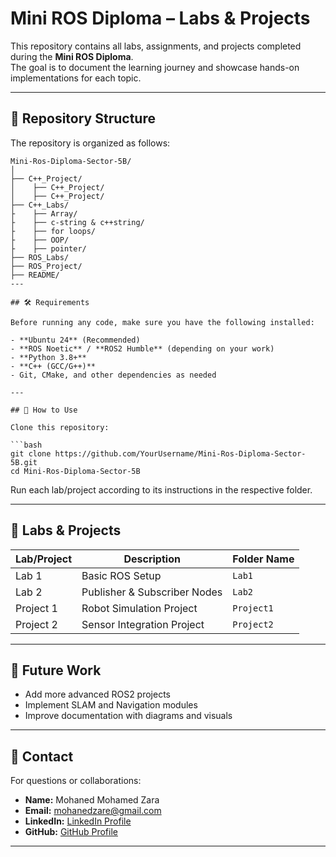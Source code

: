 
# Mini ROS Diploma – Labs & Projects

This repository contains all labs, assignments, and projects completed during the **Mini ROS Diploma**.  
The goal is to document the learning journey and showcase hands-on implementations for each topic.

---

## 📂 Repository Structure

The repository is organized as follows:

```
Mini-Ros-Diploma-Sector-5B/
│
├── C++_Project/
│    ├── C++_Project/
│    ├── C++_Project/
├── C++_Labs/
├    ├── Array/
├    ├── c-string & c++string/
├    ├── for loops/
├    ├── OOP/
├    ├── pointer/
├── ROS_Labs/
├── ROS_Project/
├── README/
---

## 🛠 Requirements

Before running any code, make sure you have the following installed:

- **Ubuntu 24** (Recommended)
- **ROS Noetic** / **ROS2 Humble** (depending on your work)
- **Python 3.8+**
- **C++ (GCC/G++)**
- Git, CMake, and other dependencies as needed

---

## 🚀 How to Use

Clone this repository:

```bash
git clone https://github.com/YourUsername/Mini-Ros-Diploma-Sector-5B.git
cd Mini-Ros-Diploma-Sector-5B
```

Run each lab/project according to its instructions in the respective folder.

---

## 📘 Labs & Projects

| Lab/Project       | Description                  | Folder Name  |
|------------------|-------------------------------|--------------|
| Lab 1            | Basic ROS Setup               | `Lab1`        |
| Lab 2            | Publisher & Subscriber Nodes  | `Lab2`        |
| Project 1        | Robot Simulation Project       | `Project1`    |
| Project 2        | Sensor Integration Project     | `Project2`    |



---

## 🔮 Future Work

- Add more advanced ROS2 projects
- Implement SLAM and Navigation modules
- Improve documentation with diagrams and visuals

---

## 📧 Contact

For questions or collaborations:

- **Name:** Mohaned Mohamed Zara  
- **Email:** mohanedzare@gmail.com  
- **LinkedIn:** [LinkedIn Profile](https://www.linkedin.com/in/mohaned-mohamed-zara)  
- **GitHub:** [GitHub Profile](https://github.com/Mohaned-Zara)

---
